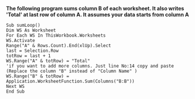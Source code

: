 **The following program sums column B of each worksheet. It also writes 'Total' at last row of column A. 
It assumes your data starts from column A**

```
Sub sumLoop()
Dim WS As Worksheet
For Each WS In ThisWorkbook.Worksheets
WS.Activate
Range("A" & Rows.Count).End(xlUp).Select
last = Selection.Row
totRow = last + 1
WS.Range("A" & totRow) = "Total"
'if you want to add more columns. Just line No:14 copy and paste (Replace the column "B" instead of "Column Name" )
WS.Range("B" & totRow) = Application.WorksheetFunction.Sum(Columns("B:B"))
Next WS
End Sub
```
